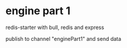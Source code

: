 # engine part 1

redis-starter with bull, redis and express

publish to channel "enginePart1" and send data
